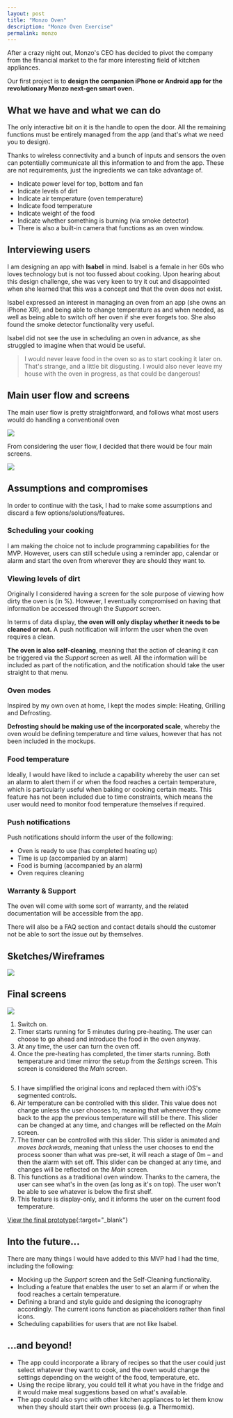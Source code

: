 ```yaml
---
layout: post
title: "Monzo Oven"
description: "Monzo Oven Exercise"
permalink: monzo
---
```


After a crazy night out, Monzo's CEO has decided to pivot the company from the financial market to the far more interesting field of kitchen appliances.

Our first project is to **design the companion iPhone or Android app for the revolutionary Monzo next-gen smart oven.**

## What we have and what we can do

The only interactive bit on it is the handle to open the door. All the remaining functions must be entirely managed from the app (and that's what we need you to design).

Thanks to wireless connectivity and a bunch of inputs and sensors the oven can potentially communicate all this information to and from the app. These are not requirements, just the ingredients we can take advantage of.

- Indicate power level for top, bottom and fan
- Indicate levels of dirt
- Indicate air temperature (oven temperature)
- Indicate food temperature
- Indicate weight of the food
- Indicate whether something is burning (via smoke detector)
- There is also a built-in camera that functions as an oven window.

## Interviewing users

I am designing an app with **Isabel** in mind. Isabel is a female in her 60s who loves technology but is not too fussed about cooking. Upon hearing about this design challenge, she was very keen to try it out and disappointed when she learned that this was a concept and that the oven does not exist.

Isabel expressed an interest in managing an oven from an app (she owns an iPhone XR), and being able to change temperature as and when needed, as well as being able to switch off her oven if she ever forgets too. She also found the smoke detector functionality very useful.

Isabel did not see the use in scheduling an oven in advance, as she struggled to imagine when that would be useful.

> I would never leave food in the oven so as to start cooking it later on. That's strange, and a little bit disgusting. I would also never leave my house with the oven in progress, as that could be dangerous!


## Main user flow and screens

The main user flow is pretty straightforward, and follows what most users would do handling a conventional oven

![](images/case_studies/monzo/oven-flow.png)

From considering the user flow, I decided that there would be four main screens.

![](images/case_studies/monzo/monzo-oven-screens.png)

## Assumptions and compromises

In order to continue with the task, I had to make some assumptions and discard a few options/solutions/features.

### Scheduling your cooking

I am making the choice not to include programming capabilities for the MVP. However, users can still schedule using a reminder app, calendar or alarm and start the oven from wherever they are should they want to.

### Viewing levels of dirt

Originally I considered having a screen for the sole purpose of viewing how dirty the oven is (in %). However, I eventually compromised on having that information be accessed through the _Support_ screen.

In terms of data display, **the oven will only display whether it needs to be cleaned or not.** A push notification will inform the user when the oven requires a clean.

**The oven is also self-cleaning**, meaning that the action of cleaning it can be triggered via the _Support_ screen as well. All the information will be included as part of the notification, and the notification should take the user straight to that menu.

### Oven modes

Inspired by my own oven at home, I kept the modes simple: Heating, Grilling and Defrosting.

**Defrosting should be making use of the incorporated scale**, whereby the oven would be defining temperature and time values, however that has not been included in the mockups.

### Food temperature

Ideally, I would have liked to include a capability whereby the user can set an alarm to alert them if or when the food reaches a certain temperature, which is particularly useful when baking or cooking certain meats. This feature has not been included due to time constraints, which means the user would need to monitor food temperature themselves if required.

### Push notifications

Push notifications should inform the user of the following:

- Oven is ready to use (has completed heating up)
- Time is up (accompanied by an alarm)
- Food is burning (accompanied by an alarm)
- Oven requires cleaning

### Warranty & Support

The oven will come with some sort of warranty, and the related documentation will be accessible from the app.

There will also be a FAQ section and contact details should the customer not be able to sort the issue out by themselves.

## Sketches/Wireframes

![](images/case_studies/monzo/monzo-oven-first-sketches.png)

## Final screens

![](images/case_studies/monzo/monzo-oven-start.png)

<ol>
  <li>Switch on.</li>

  <li>Timer starts running for 5 minutes during pre-heating. The user can choose to go ahead and introduce the food in the oven anyway.</li>

  <li>At any time, the user can turn the oven off.</li>

  <li>Once the pre-heating has completed, the timer starts running. Both temperature and timer mirror the setup from the <em>Settings</em> screen. This screen is considered the <em>Main</em> screen.</li>

  <p><img src="images/case_studies/monzo/monzo-oven-cook.png" alt=""></p>

  <li>I have simplified the original icons and replaced them with iOS's segmented controls.</li>

  <li>Air temperature can be controlled with this slider. This value does not change unless the user chooses to, meaning that whenever they come back to the app the previous temperature will still be there. This slider can be changed at any time, and changes will be reflected on the <em>Main</em> screen.</li>

  <li>The timer can be controlled with this slider. This slider is animated and <em>moves backwards</em>, meaning that unless the user chooses to end the process sooner than what was pre-set, it will reach a stage of 0m – and then the alarm with set off. This slider can be changed at any time, and changes will be reflected on the <em>Main</em> screen.</li>

  <li>This functions as a traditional oven window. Thanks to the camera, the user can see what's in the oven (as long as it's on top). The user won't be able to see whatever is below the first shelf.</li>

  <li>This feature is display-only, and it informs the user on the current food temperature.</li>
</ol>


[View the final prototype](https://invis.io/P9RMAOPGU4M#/358956016_Oven-Switch_On){:target="_blank"}

## Into the future...

There are many things I would have added to this MVP had I had the time, including the following:

- Mocking up the _Support_ screen and the Self-Cleaning functionality.
- Including a feature that enables the user to set an alarm if or when the food reaches a certain temperature.
- Defining a brand and style guide and designing the iconography accordingly. The current icons function as placeholders rather than final icons.
- Scheduling capabilities for users that are not like Isabel.

## ...and beyond!

- The app could incorporate a library of recipes so that the user could just select whatever they want to cook, and the oven would change the settings depending on the weight of the food, temperature, etc.
- Using the recipe library, you could tell it what you have in the fridge and it would make meal suggestions based on what's available.
- The app could also sync with other kitchen appliances to let them know when they should start their own process (e.g. a Thermomix).
